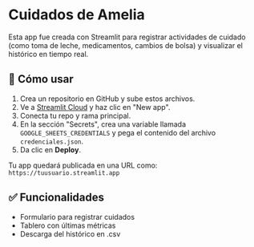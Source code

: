 # Cuidados de Amelia

Esta app fue creada con Streamlit para registrar actividades de cuidado (como toma de leche, medicamentos, cambios de bolsa) y visualizar el histórico en tiempo real. 

## 🚀 Cómo usar

1. Crea un repositorio en GitHub y sube estos archivos.
2. Ve a [Streamlit Cloud](https://streamlit.io/cloud) y haz clic en "New app".
3. Conecta tu repo y rama principal.
4. En la sección "Secrets", crea una variable llamada `GOOGLE_SHEETS_CREDENTIALS` y pega el contenido del archivo `credenciales.json`.
5. Da clic en **Deploy**.

Tu app quedará publicada en una URL como: `https://tuusuario.streamlit.app`

## ✅ Funcionalidades

- Formulario para registrar cuidados
- Tablero con últimas métricas
- Descarga del histórico en .csv
